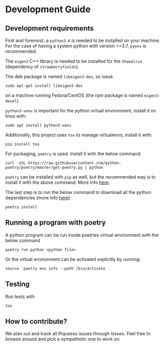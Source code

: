 # Development Guide

## Development requirements

First and foremost, a `python3.6` is needed to be installed on your machine.
For the case of having a system python with version >=3.7, `pyenv` is recommended.

The `eigen3` C++ library is needed to be installed for the
`thewalrus` (dependency of `strawberryfields`).

The deb package is named `libeigen3-dev`, so issue
```
sudo apt-get install libeigen3-dev
```
on a machine running Fedora/CentOS (the rpm package is named `eigen3-devel`).

`python3-venv` is important for the python virtual environment, install it on linux with:
```
sudo apt install python3-venv
```

Additionally, this project uses `tox` to manage virtualenvs, install it with:
```
pip install tox
```

For packaging, `poetry` is used.
Install it with the below command:
```
curl -sSL https://raw.githubusercontent.com/python-poetry/poetry/master/get-poetry.py | python
```
`poetry` can be installed with `pip` as well, but the recommended way is to install it
with the above command. More info [here](https://python-poetry.org/docs/#installation).

The last step is to run the below command to download all the python dependencies (more
info [here](https://python-poetry.org/docs/basic-usage/#installing-with-poetrylock)):
```
poetry install
```

## Running a program with poetry

A python program can be run inside poetries virtual environment with the below command
```
poetry run python <python file>
```
Or the virtual environment can be activated explicitly by running:
```
source `poetry env info --path`/bin/activate
```

## Testing

Run tests with
```
tox
```

## How to contribute?

We plan out and track all Piquasso issues through *Issues*. Feel free
to browse around and pick a sympathetic one to work on.
